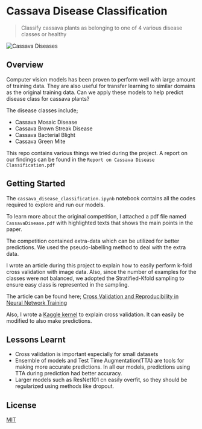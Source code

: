 # Cassava Disease Classification

> Classify cassava plants as belonging to one of 4 various disease classes or healthy

![Cassava Diseases](cassava11-19-07.png "Cassava Diseases")

## Overview

Computer vision models has been proven to perform well with large amount of training data. They are also useful for transfer learning to similar domains as the original training data. Can we apply these models to help predict disease class for cassava plants?

The disease classes include;

- Cassava Mosaic Disease
- Cassava Brown Streak Disease
- Cassava Bacterial Blight
- Cassava Green Mite

This repo contains various things we tried during the project. A report on our findings can be found in the  `Report on Cassava Disease Classification.pdf`

## Getting Started

The `cassava_disease_classification.ipynb` notebook contains all the codes required to explore and run our models.

To learn more about the original competition, I attached a pdf file named `CassavaDisease.pdf` with  highlighted texts that shows the main points in the paper.

The competition contained extra-data which can be utilized for better predictions. We used the pseudo-labelling method to deal with the extra data.

I wrote an article during this project to explain how to easily perform k-fold cross validation with image data. Also, since the number of examples for the classes were not balanced, we adopted the Stratified-Kfold sampling to ensure easy class is represented in the sampling.

The article can be found here; [Cross Validation and Reproducibility in Neural Network Training](https://ogunlao.github.io/2020/05/08/cross-validation-and-reproducibility-in-neural-networks.html)

Also, I wrote a [Kaggle kernel](https://www.kaggle.com/ogunlao/crossvalidation-for-cassava-disease-classification) to explain cross validation. It can easily be modified to also make predictions.


## Lessons Learnt

- Cross validation is important especially for small datasets 
- Ensemble of models and Test Time Augmentation(TTA) are tools for making more accurate predictions. In all our models, predictions using TTA during prediction had better accuracy.
- Larger models such as ResNet101 cn easily overfit, so they should be regularized using methods like dropout.

## License
[MIT](https://choosealicense.com/licenses/mit/)